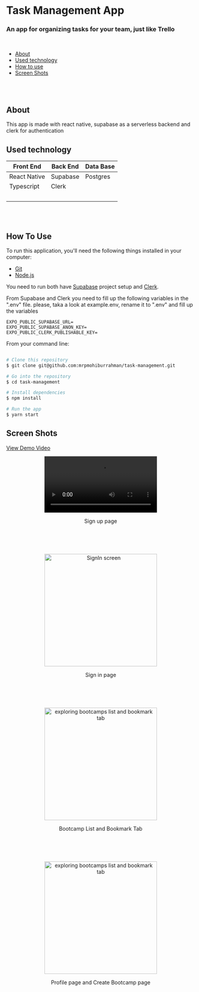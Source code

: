 <!-- <img align="right" alt="GIF" src="https://raw.githubusercontent.com/mrpmohiburrahman/BootcampApp/master/assets/gifs/bootcamp%20app%20demo_width_256.gif" width="200"/> -->

# Task Management App

### An app for organizing tasks for your team, just like Trello

<br/>

- [About](#about)
- [Used technology](#used-technology)
- [How to use](#how-to-use)
- [Screen Shots](#screen-shots)

<br/>
<br/>

## About

This app is made with react native, supabase as a serverless backend and clerk for authentication

## Used technology

<table style="width:600px">
  <thead align="center">
   <tr border: none;>
     <th>Front End</th>
     <th>Back End</th>
     <th>Data Base</th>
   </tr>
  </thead>
  <tr>
    <td>React Native</td>
    <td>Supabase</td>
    <td>Postgres</td>
  </tr>
  <tr>
    <td>Typescript</td>
    <td>Clerk</td>
    <td>&nbsp</td>
  </tr>
  <tr>
    <td>&nbsp</td>
    <td>&nbsp</td>
    <td>&nbsp</td>
  </tr>
</table> 
<br/>
<br/>

## How To Use

To run this application, you'll need the following things installed in your computer:

- [Git](https://git-scm.com)
- [Node.js](https://nodejs.org/en/download/)

You need to run both have [Supabase](https://supabase.com/) project setup and [Clerk](https://clerk.com/).

From Supabase and Clerk you need to fill up the following variables in the ".env" file. please, taka a look at example.env, rename it to ".env" and fill up the variables

```
EXPO_PUBLIC_SUPABASE_URL=
EXPO_PUBLIC_SUPABASE_ANON_KEY=
EXPO_PUBLIC_CLERK_PUBLISHABLE_KEY=
```

From your command line:

```bash

# Clone this repository
$ git clone git@github.com:mrpmohiburrahman/task-management.git

# Go into the repository
$ cd task-management

# Install dependencies
$ npm install

# Run the app
$ yarn start
```

## Screen Shots

[View Demo Video]("https://raw.githubusercontent.com/mrpmohiburrahman/task-management/raw/main/assets/videos/task-management-app-demo.mp4")

<p align="center"><video src="https://raw.githubusercontent.com/mrpmohiburrahman/task-management/raw/main/assets/videos/task-management-app-demo.mp4" alt="SignUp screen" width="300"></p>
<p align="center">Sign up page</p>  
 <br />
 <br />
 <br />
<p align="center"><img src="https://raw.githubusercontent.com/mrpmohiburrahman/BootcampApp/master/assets/gifs/signin.gif" alt="SignIn screen" width="300"></p>
<p align="center">Sign in page</p>
 <br />
 <br />
 <br />
<p align="center"><img src="https://raw.githubusercontent.com/mrpmohiburrahman/BootcampApp/master/assets/gifs/exporing%20bootcamps%20list%20and%20book%20mark%20tab.gif" alt="exploring bootcamps list and bookmark tab" width="300"></p>
<p align="center">Bootcamp List and Bookmark Tab</p>
 <br />
 <br />
 <br />

<p align="center"><img src="https://raw.githubusercontent.com/mrpmohiburrahman/BootcampApp/master/assets/gifs/edit%20profile%20and%20create%20bootcamp_edit_200fps.gif" alt="exploring bootcamps list and bookmark tab" width="300"></p>
<p align="center">Profile page and Create Bootcamp page</p>
 <br />
 <br />
 <br />

<!--
<p align="center">
    <a href="https://github.com/mrpmohiburrahman/BootcampApp/commits/master">
    <img src="https://img.shields.io/github/last-commit/ArmynC/ArminC-AutoExec.svg?style=flat-square&logo=github&logoColor=white"
         alt="GitHub last commit">
    <a href="https://github.com/ArmynC/ArminC-AutoExec/issues">
    <img src="https://img.shields.io/github/issues-raw/ArmynC/ArminC-AutoExec.svg?style=flat-square&logo=github&logoColor=white"
         alt="GitHub issues">
    <a href="https://github.com/ArmynC/ArminC-AutoExec/pulls">
    <img src="https://img.shields.io/github/issues-pr-raw/ArmynC/ArminC-AutoExec.svg?style=flat-square&logo=github&logoColor=white"
         alt="GitHub pull requests">
    <a href="https://twitter.com/intent/tweet?text=Try this CS:GO AutoExec:&url=https%3A%2F%2Fgithub.com%2FArmynC%2FArminC-AutoExec">
    <img src="https://img.shields.io/twitter/url/https/github.com/ArmynC/ArminC-AutoExec.svg?style=flat-square&logo=twitter"
         alt="GitHub tweet">
</p>
-->
